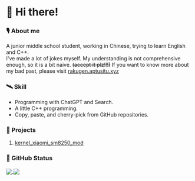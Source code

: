 <!--
**ApartTUSITU/ApartTUSITU** is a ✨ _special_ ✨ repository because its `README.md` (this file) appears on your GitHub profile.

Here are some ideas to get you started:

- 🔭 I’m currently working on ...
- 🌱 I’m currently learning ...
- 👯 I’m looking to collaborate on ...
- 🤔 I’m looking for help with ...
- 💬 Ask me about ...
- 📫 How to reach me: ...
- 😄 Pronouns: ...
- ⚡ Fun fact: ...
-->
# 👋 Hi there!

### 🎙️ About me
A junior middle school student, working in Chinese, trying to learn English and C++.  
I've made a lot of jokes myself. My understanding is not comprehensive enough, so it is a bit naive. ~~(accept it plz!!!)~~ If you want to know more about my bad past, please visit [rakugen.aptusitu.xyz](https://rakugen.aptusitu.xyz)

### 🛰 Skill
- Programming with ChatGPT and Search.
- A little C++ programming.
- Copy, paste, and cherry-pick from GitHub repositories.

### 🌱 Projects
1. [kernel_xiaomi_sm8250_mod](https://github.com/ApartTUSITU/kernel_xiaomi_sm8250_mod)

### 📖 GitHub Status
<a href="https://github.com/anuraghazra/github-readme-stats">
  <img align="center" src="https://github-readme-stats.vercel.app/api?username=ApartTUSITU&show_icons=true&count_private=true&theme=shadow_blue" />
</a>
<a href="https://github.com/anuraghazra/github-readme-stats">
  <img align="center" src="https://github-readme-stats.vercel.app/api/top-langs/?username=ApartTUSITU&layout=compact&theme=shadow_blue" />
</a>

